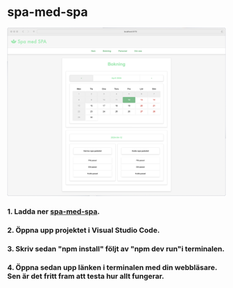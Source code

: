 # spa-med-spa

![](spa-med-spa.png)

### 1. Ladda ner [spa-med-spa](https://github.com/RobbanT/spa-med-spa/archive/refs/heads/main.zip).

### 2. Öppna upp projektet i Visual Studio Code.

### 3. Skriv sedan "npm install" följt av "npm dev run"i terminalen.

### 4. Öppna sedan upp länken i terminalen med din webbläsare. Sen är det fritt fram att testa hur allt fungerar.
